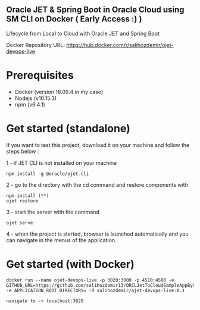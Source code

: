 ## Oracle JET & Spring Boot in Oracle Cloud using SM CLI on Docker ( Early Access :) )

Lifecycle from Local to Cloud with Oracle JET and Spring Boot

Docker Repository URL: https://hub.docker.com/r/salihozdemir/ojet-devops-live

# Prerequisites

- Docker (version 18.09.4 in my case)
- Nodejs (v10.15.3)
- npm (v6.4.1)

# Get started (standalone)

If you want to test this project, download it on your machine and follow the steps below :

1 - if JET CLI is not installed on your machine

    npm install -g @oracle/ojet-cli

2 - go to the directory with the cd command and restore components with

    npm install (**)
    ojet restore

3 - start the server with the command

    ojet serve

4 - when the project is started, browser is launched automatically and you can navigate in the menus of the application.

# Get started (with Docker)

    docker run --name ojet-devops-live -p 3020:3000 -p 4510:4500 -e GITHUB_URL=https://github.com/salihozdemir13/ORCLJetToCloudSampleAppByVolthread -e APPLICATION_ROOT_DIRECTORY= -d salihozdemir/ojet-devops-live:0.1
    
    navigate to -> localhost:3020

